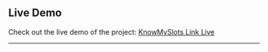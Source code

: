 ## Live Demo

Check out the live demo of the project: [KnowMySlots Link Live](https://ankushh19.github.io/knowmyslots/)

---

